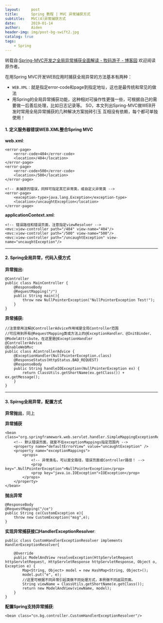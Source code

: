 ```yaml
---
layout:     post
title:      Spring 教程 | MVC 异常捕获方式
subtitle:   MVC(4)异常捕获方式
date:       2019-01-14
author:     Aiden
header-img: img/post-bg-swift2.jpg
catalog: true 			
tags:								
    - Spring
---
```


转载自:[Spring-MVC开发之全局异常捕获全面解读 - 牧码游子 - 博客园](https://www.cnblogs.com/xguo/p/3163519.html) 欢迎阅读原作者。


在用Spring MVC开发WEB应用时捕获全局异常的方法基本有两种：
- `WEB.XML` : 就是指定error-code和page到指定地址，这也是最传统和常见的做法
- 用Spring的全局异常捕获功能，这种相对可操作性更强一些，可根据自己的需要做一后善后处理，比如日志记录等。
SO，本文列出Spring-MVC做WEB开发时常用全局异常捕获的几种解决方案抛砖引玉
互相没有依赖，每个都可单独使用！

#### 1. 定义服务器错误WEB.XML整合Spring MVC

**web.xml**:

```
<error-page>
    <error-code>404</error-code>
    <location>/404</location>
</error-page>
<error-page>
    <error-code>500</error-code>
    <location>/500</location>
</error-page>

<!-- 未捕获的错误，同样可指定其它异常类，或自定义异常类 -->
<error-page>
    <exception-type>java.lang.Exception</exception-type>
    <location>/uncaughtException</location>
</error-page>
```

**applicationContext.xml**:

```
<!-- 错误路径和错误页面，注意指定viewResolver -->
<mvc:view-controller path="/404" view-name="404"/>
<mvc:view-controller path="/500" view-name="500"/>
<mvc:view-controller path="/uncaughtException" view-name="uncaughtException"/>
```
---

#### 2. Spring全局异常，代码入侵方式

**异常抛出:**

```
@Controller
public class MainController {
    @ResponseBody
    @RequestMapping("/")
    public String main(){
        throw new NullPointerException("NullPointerException Test!");
    }
}
```

**异常捕获:**

```
//注意使用注解@ControllerAdvice作用域是全局Controller范围
//可应用到所有@RequestMapping类或方法上的@ExceptionHandler、@InitBinder、@ModelAttribute，在这里是@ExceptionHandler
@ControllerAdvice
@EnableWebMvc
public class AControllerAdvice {
    @ExceptionHandler(NullPointerException.class)
    @ResponseStatus(HttpStatus.BAD_REQUEST)
    @ResponseBody
    public String handleIOException(NullPointerException ex) {
        return ClassUtils.getShortName(ex.getClass()) + ex.getMessage();
    }
}
```

---

#### 3. Spirng全局异常，配置方式

**异常抛出**，同上

**异常捕获**

```
<bean class="org.springframework.web.servlet.handler.SimpleMappingExceptionResolver">
    <!-- 默认错误页面，就是不在exceptionMappings指定范围内 -->
    <property name="defaultErrorView" value="uncaughtException" />
    <property name="exceptionMappings">
        <props>
            <!-- 异常类名，可以是全路径，错误页面或Controller路径！ -->
            <prop key=".NullPointerException">NullPointerException</prop>
            <prop key="java.io.IOException">IOException</prop>
        </props>
    </property>
</bean>
```

**抛出异常**

```
@ResponseBody
@RequestMapping("/ce")
public String ce(CustomException e){
    throw new CustomException("msg",e);
}
```


**实现异常捕获接口HandlerExceptionResolver**:

```
public class CustomHandlerExceptionResolver implements HandlerExceptionResolver{

    @Override
    public ModelAndView resolveException(HttpServletRequest httpServletRequest, HttpServletResponse httpServletResponse, Object o, Exception e) {
        Map<String, Object> model = new HashMap<String, Object>();
        model.put("e", e);
        //这里可根据不同异常引起类做不同处理方式，本例做不同返回页面。
        String viewName = ClassUtils.getShortName(e.getClass());
        return new ModelAndView(viewName, model);
    }
}
```

**配置Spring支持异常捕获**:

```
<bean class="cn.bg.controller.CustomHandlerExceptionResolver"/>
```
